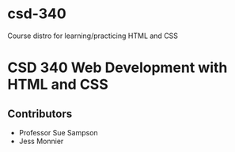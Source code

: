# csd-340
Course distro for learning/practicing HTML and CSS

<h1>CSD 340 Web Development with HTML and CSS</h1>
<h2>Contributors</h2>
<ul>
<li>Professor Sue Sampson</li>
<li>Jess Monnier</li>
</ul>